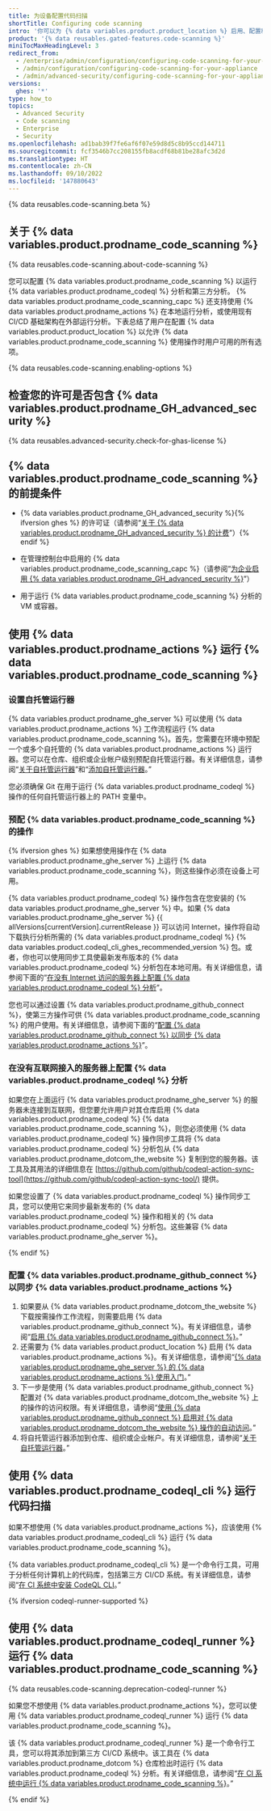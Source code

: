 ```yaml
---
title: 为设备配置代码扫描
shortTitle: Configuring code scanning
intro: '你可以为 {% data variables.product.product_location %} 启用、配置和禁用 {% data variables.product.prodname_code_scanning %}。 {% data variables.product.prodname_code_scanning_capc %} 允许用户扫描代码以发现漏洞和错误。'
product: '{% data reusables.gated-features.code-scanning %}'
miniTocMaxHeadingLevel: 3
redirect_from:
  - /enterprise/admin/configuration/configuring-code-scanning-for-your-appliance
  - /admin/configuration/configuring-code-scanning-for-your-appliance
  - /admin/advanced-security/configuring-code-scanning-for-your-appliance
versions:
  ghes: '*'
type: how_to
topics:
  - Advanced Security
  - Code scanning
  - Enterprise
  - Security
ms.openlocfilehash: ad1bab39f7fe6af6f07e59d8d5c8b95ccd144711
ms.sourcegitcommit: fcf3546b7cc208155fb8acdf68b81be28afc3d2d
ms.translationtype: HT
ms.contentlocale: zh-CN
ms.lasthandoff: 09/10/2022
ms.locfileid: '147880643'
---
```

{% data reusables.code-scanning.beta %}

## 关于 {% data variables.product.prodname_code_scanning %}

{% data reusables.code-scanning.about-code-scanning %}

您可以配置 {% data variables.product.prodname_code_scanning %} 以运行 {% data variables.product.prodname_codeql %} 分析和第三方分析。 {% data variables.product.prodname_code_scanning_capc %} 还支持使用 {% data variables.product.prodname_actions %} 在本地运行分析，或使用现有 CI/CD 基础架构在外部运行分析。下表总结了用户在配置 {% data variables.product.product_location %} 以允许 {% data variables.product.prodname_code_scanning %} 使用操作时用户可用的所有选项。

{% data reusables.code-scanning.enabling-options %}

## 检查您的许可是否包含 {% data variables.product.prodname_GH_advanced_security %}

{% data reusables.advanced-security.check-for-ghas-license %}

## {% data variables.product.prodname_code_scanning %} 的前提条件

- {% data variables.product.prodname_GH_advanced_security %}{% ifversion ghes %} 的许可证（请参阅“[关于 {% data variables.product.prodname_GH_advanced_security %} 的计费](/billing/managing-billing-for-github-advanced-security/about-billing-for-github-advanced-security)”）{% endif %}

- 在管理控制台中启用的 {% data variables.product.prodname_code_scanning_capc %}（请参阅“[为企业启用 {% data variables.product.prodname_GH_advanced_security %}](/admin/advanced-security/enabling-github-advanced-security-for-your-enterprise)”）

- 用于运行 {% data variables.product.prodname_code_scanning %} 分析的 VM 或容器。

## 使用 {% data variables.product.prodname_actions %} 运行 {% data variables.product.prodname_code_scanning %}

### 设置自托管运行器

{% data variables.product.prodname_ghe_server %} 可以使用 {% data variables.product.prodname_actions %} 工作流程运行 {% data variables.product.prodname_code_scanning %}。首先，您需要在环境中预配一个或多个自托管的 {% data variables.product.prodname_actions %} 运行器。您可以在仓库、组织或企业帐户级别预配自托管运行器。有关详细信息，请参阅“[关于自托管运行器](/actions/hosting-your-own-runners/about-self-hosted-runners)”和“[添加自托管运行器](/actions/hosting-your-own-runners/adding-self-hosted-runners)。”

您必须确保 Git 在用于运行 {% data variables.product.prodname_codeql %} 操作的任何自托管运行器上的 PATH 变量中。

### 预配 {% data variables.product.prodname_code_scanning %} 的操作

{% ifversion ghes %} 如果想使用操作在 {% data variables.product.prodname_ghe_server %} 上运行 {% data variables.product.prodname_code_scanning %}，则这些操作必须在设备上可用。

{% data variables.product.prodname_codeql %} 操作包含在您安装的 {% data variables.product.prodname_ghe_server %} 中。如果 {% data variables.product.prodname_ghe_server %} {{ allVersions[currentVersion].currentRelease }} 可以访问 Internet，操作将自动下载执行分析所需的 {% data variables.product.prodname_codeql %} {% data variables.product.codeql_cli_ghes_recommended_version %} 包。或者，你也可以使用同步工具使最新发布版本的 {% data variables.product.prodname_codeql %} 分析包在本地可用。有关详细信息，请参阅下面的“[在没有 Internet 访问的服务器上配置 {% data variables.product.prodname_codeql %} 分析](#configuring-codeql-analysis-on-a-server-without-internet-access)”。

您也可以通过设置 {% data variables.product.prodname_github_connect %}，使第三方操作可供 {% data variables.product.prodname_code_scanning %} 的用户使用。有关详细信息，请参阅下面的“[配置 {% data variables.product.prodname_github_connect %} 以同步 {% data variables.product.prodname_actions %}](/enterprise/admin/configuration/configuring-code-scanning-for-your-appliance#configuring-github-connect-to-sync-github-actions)”。

### 在没有互联网接入的服务器上配置 {% data variables.product.prodname_codeql %} 分析
如果您在上面运行 {% data variables.product.prodname_ghe_server %} 的服务器未连接到互联网，但您要允许用户对其仓库启用 {% data variables.product.prodname_codeql %} {% data variables.product.prodname_code_scanning %}，则您必须使用 {% data variables.product.prodname_codeql %} 操作同步工具将 {% data variables.product.prodname_codeql %} 分析包从 {% data variables.product.prodname_dotcom_the_website %} 复制到您的服务器。该工具及其用法的详细信息在 [https://github.com/github/codeql-action-sync-tool](https://github.com/github/codeql-action-sync-tool/) 提供。

如果您设置了 {% data variables.product.prodname_codeql %} 操作同步工具，您可以使用它来同步最新发布的 {% data variables.product.prodname_codeql %} 操作和相关的 {% data variables.product.prodname_codeql %} 分析包。这些兼容 {% data variables.product.prodname_ghe_server %}。

{% endif %}

### 配置 {% data variables.product.prodname_github_connect %} 以同步 {% data variables.product.prodname_actions %}
1. 如果要从 {% data variables.product.prodname_dotcom_the_website %} 下载按需操作工作流程，则需要启用 {% data variables.product.prodname_github_connect %}。有关详细信息，请参阅“[启用 {% data variables.product.prodname_github_connect %}](/admin/configuration/managing-connections-between-your-enterprise-accounts/connecting-your-enterprise-account-to-github-enterprise-cloud#enabling-github-connect)。”
2. 还需要为 {% data variables.product.product_location %} 启用 {% data variables.product.prodname_actions %}。有关详细信息，请参阅“[{% data variables.product.prodname_ghe_server %} 的 {% data variables.product.prodname_actions %} 使用入门](/admin/github-actions/getting-started-with-github-actions-for-github-enterprise-server)。”
3. 下一步是使用 {% data variables.product.prodname_github_connect %} 配置对 {% data variables.product.prodname_dotcom_the_website %} 上的操作的访问权限。有关详细信息，请参阅“[使用 {% data variables.product.prodname_github_connect %} 启用对 {% data variables.product.prodname_dotcom_the_website %} 操作的自动访问](/enterprise/admin/github-actions/enabling-automatic-access-to-githubcom-actions-using-github-connect)。”
4. 将自托管运行器添加到仓库、组织或企业帐户。有关详细信息，请参阅“[关于自托管运行器](/actions/hosting-your-own-runners/adding-self-hosted-runners)。”

## 使用 {% data variables.product.prodname_codeql_cli %} 运行代码扫描

如果不想使用 {% data variables.product.prodname_actions %}，应该使用 {% data variables.product.prodname_codeql_cli %} 运行 {% data variables.product.prodname_code_scanning %}。 

{% data variables.product.prodname_codeql_cli %} 是一个命令行工具，可用于分析任何计算机上的代码库，包括第三方 CI/CD 系统。有关详细信息，请参阅“[在 CI 系统中安装 CodeQL CLI](/code-security/code-scanning/using-codeql-code-scanning-with-your-existing-ci-system/installing-codeql-cli-in-your-ci-system)。”

{% ifversion codeql-runner-supported %}

## 使用 {% data variables.product.prodname_codeql_runner %} 运行 {% data variables.product.prodname_code_scanning %}

{% data reusables.code-scanning.deprecation-codeql-runner %}

如果您不想使用 {% data variables.product.prodname_actions %}，您可以使用 {% data variables.product.prodname_codeql_runner %} 运行 {% data variables.product.prodname_code_scanning %}。 

该 {% data variables.product.prodname_codeql_runner %} 是一个命令行工具，您可以将其添加到第三方 CI/CD 系统中。该工具在 {% data variables.product.prodname_dotcom %} 仓库检出时运行 {% data variables.product.prodname_codeql %} 分析。有关详细信息，请参阅“[在 CI 系统中运行 {% data variables.product.prodname_code_scanning %}](/github/finding-security-vulnerabilities-and-errors-in-your-code/running-codeql-code-scanning-in-your-ci-system)。”

{% endif %}
